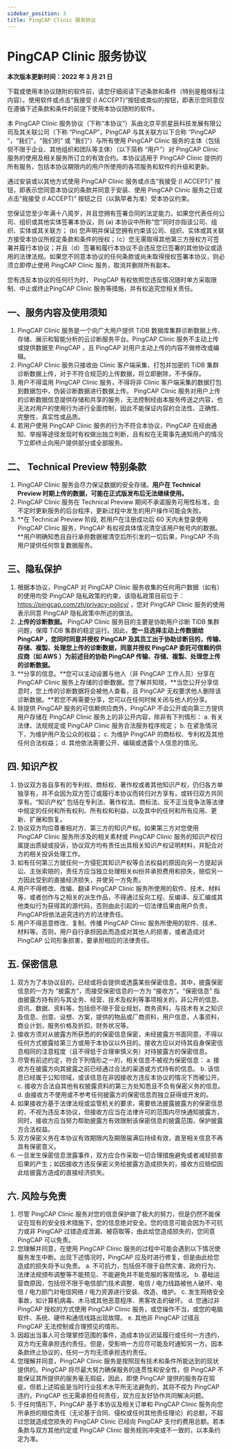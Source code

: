 ```yaml
---
sidebar_position: 3
title: PingCAP Clinic 服务协议
---
```


# PingCAP Clinic 服务协议

**本次版本更新时间：2022 年 3 月 21 日**

下载或使用本协议随附的软件前，请您仔细阅读下述条款和条件（特别是粗体标注内容）。使用软件或点击“我接受 (I ACCEPT)”按钮或类似的按钮，即表示您同意仅在遵循下述条款和条件的前提下使用本协议随附的软件。

本 PingCAP Clinic 服务协议（下称“本协议”）系由北京平凯星辰科技发展有限公司及其关联公司（下称 “PingCAP”，PingCAP 与其关联方以下合称 “PingCAP ”，“我们”，“我们的” 或 “我们”）与所有使用 PingCAP Clinic 服务的主体（包括但不限于企业、其他组织和团队等主体）（以下简称 “用户”）对 PingCAP Clinic 服务的使用及相关服务所订立的有效合约。本协议适用于 PingCAP Clinic 提供的所有服务，包括本协议期限内的用户所使用的各项服务和软件的升级和更新。

通过安装或以其他方式使用 PingCAP Clinic 服务或点击“我接受 (I ACCEPT)” 按钮，即表示您同意本协议的条款并同意于安装、使用 PingCAP Clinic 服务之日或点击“我接受 (I ACCEPT)” 按钮之日（以孰早者为准）受本协议约束。

您保证您至少年满十八周岁，并且您拥有签署合同的法定能力。如果您代表任何公司、组织或其他实体签署本协议，则 (a) 本协议中所称“您”同时亦指该公司、组织、实体或其关联方； (b) 您声明并保证您拥有约束该公司、组织、实体或其关联方接受本协议所规定条款和条件的授权；（c）您无需取得其他第三方授权方可签署并履行本协议；并且（d）签署和履行本协议不会违反您已签署的其他协议或适用的法律法规。如果您不同意本协议的任何条款或尚未取得授权签署本协议，则必须立即停止使用 PingCAP Clinic 服务，取消并删除所有副本。

您有违反本协议的任何行为时， PingCAP 有权依照您违反情况随时单方采取限制、中止或终止PingCAP Clinic 服务等措施，并有权追究您相关责任。

## 一、服务内容及使用须知

1. PingCAP Clinic 服务是一个向广大用户提供 TiDB 数据库集群诊断数据上传、存储、展示和智能分析的云诊断服务平台。PingCAP Clinic 服务不主动上传或提供数据至 PingCAP ，且 PingCAP 对用户主动上传的内容不做修改或编辑。
1. PingCAP Clinic 服务只接收由 Clinic 客户端采集、打包并加密的 TiDB 集群诊断数据上传，对于不符合规范的上传数据，将立即删除，不予保存。
1. 用户不得滥用 PingCAP Clinic 服务，不得将非 Clinic 客户端采集的数据打包到数据包中，伪装诊断数据进行数据上传。 PingCAP Clinic 服务对用户上传的诊断数据信息提供存储和共享的服务，无法控制经由本服务传送之内容，也无法对用户的使用行为进行全面控制，因此不能保证内容的合法性、正确性、完整性、真实性或品质。
1. 若用户使用 PingCAP Clinic 服务的行为不符合本协议，PingCAP 在经由通知、举报等途径发现时有权做出独立判断，且有权在无需事先通知用户的情况下立即终止向用户提供部分或全部服务。

## 二、 Technical Preview 特别条款

1. PingCAP Clinic 服务会尽力保证数据的安全存储。**用户在 Technical Preview 时期上传的数据，可能在正式版发布后无法继续使用。**
1. PingCAP Clinic 服务在 Technical Preview 期间不承诺服务可用性标准，会不定时更新服务的后台程序，更新过程中发生的用户操作可能会失败。
1. **在 Technical Preview 阶段, 若用户在注册成功后 60 天内未登录使用 PingCAP Clinic 服务，PingCAP 有权视具体情况清空该用户帐号内的数据。**用户明确知悉且自行承担数据被清空后所引发的一切后果，PingCAP 不向用户提供任何恢复数据服务。

## 三、隐私保护

1. 根据本协议，PingCAP 对 PingCAP Clinic 服务收集的任何用户数据（如有）的使用均受 PingCAP 隐私政策的约束，该隐私政策目前位于： https://pingcap.com/zh/privacy-policy/ ，您对 PingCAP Clinic 服务的使用表示同意 PingCAP 隐私政策中所述的做法。
1. **上传的诊断数据。** PingCAP Clinic 服务目的主要是协助用户诊断 TiDB 集群问题，保障 TiDB 集群的稳定运行。因此，**您一旦选择主动上传数据给 PingCAP ，您同时同意并授权 PingCAP 及其员工出于协助诊断目的，传输、存储、複製、处理您上传的诊断数据，同意并授权 PingCAP 委託可信赖的供应商（如 AWS ）为前述目的协助 PingCAP 传输、存储、複製、处理您上传的诊断数据。**
1. **分享的信息。**您可以主动设置与他人（非 PingCAP 工作人员）分享在 PingCAP Clinic 服务上存储的诊断数据。您了解并知晓，**当您公开分享信息时，您上传的诊断数据将会被他人查看，且 PingCAP 无权要求他人删除该诊断数据。**若您不再需要分享，您可以在任何时候关闭与他人的分享。
1. 除提供 PingCAP 服务的可信赖供应商外，PingCAP 不会公开或向第三方提供用户存储在 PingCAP Clinic 服务上的非公开内容，除非有下列情形：
	a. 有关法律、法规规定或 PingCAP Clinic 服务合法服务程序规定；
	b. 在紧急情况下，为维护用户及公众的权益；
	c. 为维护 PingCAP 的商标权、专利权及其他任何合法权益；
	d. 其他依法需要公开、编辑或透露个人信息的情况。


## 四. 知识产权
1. 协议双方各自享有的专利权、商标权、著作权或者其他知识产权，仍归各方单独享有，并不会因为双方签订或履行本协议而转归对方享有，或转归双方共同享有。“知识产权” 包括在专利法、著作权法、商标法、反不正当竞争法等法律中规定的任何和所有权利、所有权和利益，以及其中的任何和所有应用、更新、扩展和恢复。
1. 协议双方均应尊重相对方、第三方的知识产权。如果第三方对您使用 PingCAP Clinic 服务所涉及的相关素材或 PingCAP Clinic 服务的知识产权归属提出质疑或投诉，协议双方均有责任出具相关知识产权证明材料，并配合对方的相关投诉处理工作。
1. 如有任何第三方就任何一方侵犯其知识产权等合法权益的原因向另一方提起诉讼、主张索赔的，责任方应当独立处理相关纠纷并承担费用和损失，赔偿另一方因此受到的直接经济损失，并使另一方免责。
1. 用户不得修改、改编、翻译 PingCAP Clinic 服务所使用的软件、技术、材料等，或者创作与之相关的派生作品，不得通过反向工程、反编译、反汇编或其他类似行为获得其的源代码，否则由此引起的一切法律后果由用户负责， PingCAP将依法追究违约方的法律责任。
1. 用户不得恶意修改、复制、传播 PingCAP Clinic 服务所使用的软件、技术、材料等。否则，用户自行承担因此而造成对其他人的损害，或者造成对 PingCAP 公司形象损害，要承担相应的法律责任。

## 五. 保密信息

1. 双方为了本协议目的，已经或将会提供或透露某些保密信息。其中，披露保密信息的一方为 “披露方”，而接受保密信息的一方为 “接收方”。“保密信息” 指由披露方持有的与其业务、经营、技术及权利等事项相关的，非公开的信息、资讯、数据、资料等，包括但不限于营业规划，商务资料，与技术有关之知识及信息、创意、设想、方案，提供的物品或厂商资料，用户信息，人事资料，商业计划，服务价格及折扣，财务状况等。
1. 接收方须对从披露方所获悉的的保密信息保密，未经披露方书面同意，不得以任何方式披露给第三方或用于本协议以外目的。接收方应以对待其自身保密信息相同的注意程度（且不得低于合理审慎义务）对待披露方的保密信息。
1. 尽管有前述约定，符合下列情形之一的，相关信息不被视为保密信息：
	a. 接收方在披露方向其披露之前已经通过合法的渠道或方式持有的信息。
	b. 该信息已经属于公知领域，或该信息在非因接收方违反本协议的情况下而被公开。
	c. 接收方合法自其他有权披露资料的第三方处知悉且不负有保密义务的信息。
	d. 由接收方不使用或不参考任何披露方的保密信息而独立获得或开发的。
1. 如果接收方基于法律法规或监管机关的要求，需要依法披露披露方的保密信息的，不视为违反本协议，但接收方应当在法律许可的范围内尽快通知披露方，同时，接收方应当努力帮助披露方有效限制该保密信息的披露范围，保护披露方合法权益。
1. 双方保密义务在本协议有效期限内及期限届满后持续有效，直至相关信息不再具有保密意义。
1. 一旦发生保密信息泄露事件，双方应合作采取一切合理措施避免或者减轻损害后果的产生；如因接收方违反保密义务给披露方造成损失的，接收方应赔偿因此给披露方造成的直接经济损失。

## 六. 风险与免责

1. 尽管 PingCAP Clinic 服务对您的信息保护做了极大的努力，但是仍然不能保证在现有的安全技术措施下，您的信息绝对安全。您的信息可能会因为不可抗力或非 PingCAP 过错造成泄漏、被窃取等，由此给您造成损失的，您同意 PingCAP 可以免责。
1. 您理解并同意，在使用 PingCAP Clinic 服务的过程中可能会遇到以下情况使服务发生中断。出现下述情况时，PingCAP 应及时进行修复，但是由此给您造成的损失将予以免责。
	a. 不可抗力，包括但不限于自然灾害、政府行为、法律法规颁布调整等不能预见、不能避免并不能克服的客观情况。
	b. 基础运营商原因，包括但不限于电信部门技术调整、电信 / 电力线路被他人破坏、电信 / 电力部门对电信网络 / 电力资源进行安装、改造、维护。
	c. 发生网络安全事故，如计算机病毒、木马或其他恶意程序、黑客攻击的破坏。
	d. 您通过非 PingCAP 授权的方式使用 PingCAP Clinic 服务，或您操作不当，或您的电脑软件、系统、硬件和通信线路出现故障。
	e. 其他非 PingCAP 过错且 PingCAP 无法控制或合理预见的情形。
1. 因超出当事人可合理掌控范围的事件，造成本协议迟延履行或任何一方违约，双方均无需承担违约责任。但是，受影响一方应尽可能及时通知另一方。因本条款终止协议的，任何一方均无须承担违约责任。
1. 您理解并同意，PingCAP Clinic 服务是按照现有技术和条件所能达到的现状提供的。PingCAP 将尽最大努力确保服务的连贯性和安全性，但 PingCAP 不能保证其所提供的服务毫无瑕疵，因此，即使 PingCAP 提供的服务存在瑕疵，但若上述瑕疵是当时行业技术水平所无法避免的，其将不视为 PingCAP 违约，PingCAP 也无需承担任何责任，双方应友好协作共同解决问题。
1. 于任何情形下，PingCAP 基于本协议及相关订单和 PingCAP Clinic 服务向您所承担的赔偿责任（无论基于合同、侵权或任何其他责任理论）的总额，不超过您就造成您损失的 PingCAP Clinic 已经向 PingCAP 支付的费用总额。若本条款与双方其他约定或 PingCAP Clinic 服务规则冲突或不一致的，以本条约定为准。

